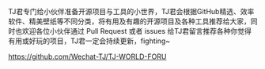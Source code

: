 TJ君专门给小伙伴准备开源项目与工具的小世界，TJ君会根据GitHub精选、效率软件、精美壁纸等不同分类，将有用及有趣的开源项目及各种工具推荐给大家，同时也欢迎各位小伙伴通过 Pull Request 或者 issues 给TJ君留言推荐各种你觉得有用或好玩的项目，TJ君一定会持续更新，fighting~



https://github.com/Wechat-TJ/TJ-WORLD-FORU



